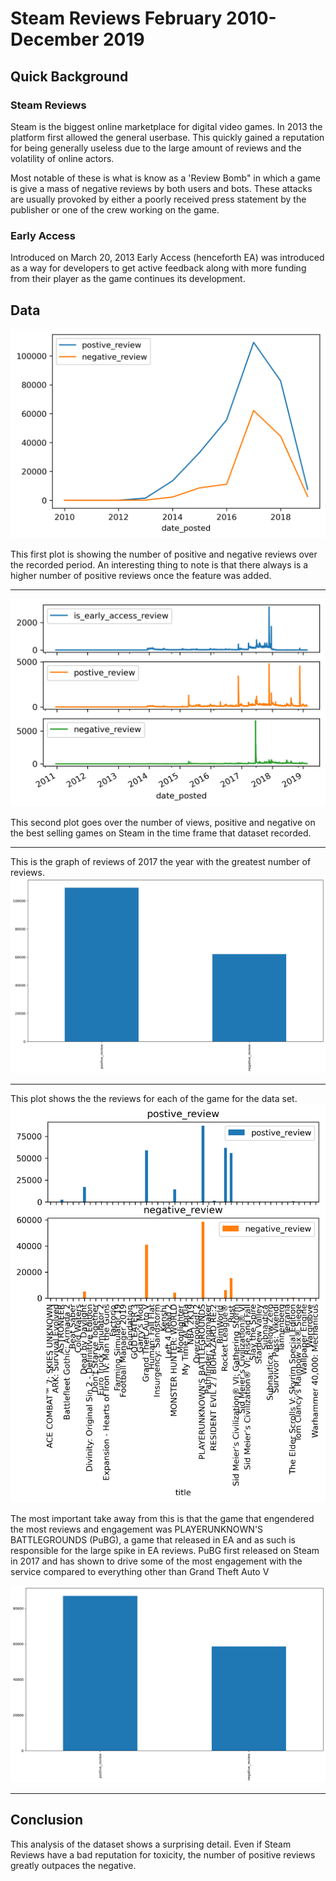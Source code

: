 # Steam Reviews February 2010-December 2019

## Quick Background

### Steam Reviews

Steam is the biggest online marketplace for digital video games.  In 2013 the platform first allowed the general userbase. This quickly gained a reputation for being  generally useless due to the large amount of reviews and the volatility of online actors.

Most notable of these is what is know as a 'Review Bomb" in which a game is give a mass of negative reviews by both users and bots. These attacks are usually provoked by either a poorly received press statement by the publisher or one of the crew working on the game.

### Early Access

Introduced on March 20, 2013  Early Access (henceforth EA) was introduced as a way for developers to get active feedback along with more funding from their player as the game continues its development.

## Data

![Reviews per Year](images/plot4.png)

This first plot is showing the number of positive and negative reviews over the recorded period. An interesting thing to note is that there always is a higher number of positive reviews once the feature was added. 

***

![Reviews Over Time](images/plot1.png)

This second plot goes over the number of views, positive and negative on the best selling games on Steam in the time frame that dataset recorded.

***

This is the graph of reviews of 2017 the year with the greatest number of reviews.
![Reviews Over Time](images/plot5.png)

***

This plot shows the the reviews for each of the game for the data set.
![Total Reviews for Each Game](images/plot2.png)

The most important take away from this is that the game that engendered the most reviews and engagement was PLAYERUNKNOWN'S BATTLEGROUNDS (PuBG), a game that released in EA and as such is responsible for the large spike in EA reviews. PuBG first released on Steam in 2017 and has shown to drive some of the most engagement with the service compared to everything other than Grand Theft Auto V

![Player Unknown's Battleground Reviews](images/plot3.png)

***

## Conclusion

This analysis of the dataset shows a surprising detail.  Even if Steam Reviews have a bad reputation for toxicity, the number of positive reviews greatly outpaces the negative.
